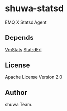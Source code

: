 # shuwa-statsd

EMQ X Statsd Agent

## Depends

[VmStats](https://github.com/ferd/vmstats)
[StatsdErl](https://github.com/lpgauth/statsderl)

License
-------

Apache License Version 2.0

Author
------

shuwa Team.

